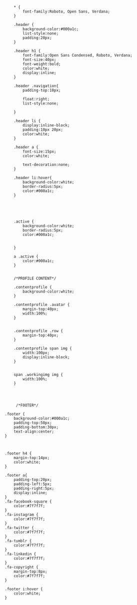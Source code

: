
		* {
			font-family:Roboto, Open Sans, Verdana;
		}
		
		.header {
			background-color:#000a1c;
			list-style:none;
			padding:20px;
		}
		
		.header h1 {
			font-family:Open Sans Condensed, Roboto, Verdana;
			font-size:40px;
			font-weight:bold;
			color:white;
			display:inline;
		}
		
		.header .navigation{
			padding-top:10px;
	
			float:right;
			list-style:none;
			
		}
		
		.header li {
			display:inline-block;
			padding:10px 20px;
			color:white;
		}
		
		.header a {
			font-size:15px;
			color:white;
	
			text-decoration:none;
		}
		
		.header li:hover{
			background-color:white;
			border-radius:5px;
			color:#000a1c;
		}
		
	
		
		
		
		.active {
			background-color:white;
			border-radius:5px;
			color:#000a1c;
			
			
		}
		
		a .active {
			color:#000a1c;
		}
		
	
		/*PROFILE CONTENT*/
		
		.contentprofile {
			background-color:white;
		}
		
		.contentprofile .avatar {
			margin-top:40px;
			width:100%;
		}
		
	
		.contentprofile .row {
			margin-top:40px;
		}
		
		.contentprofile span img {
			width:100px;
			display:inline-block;
		}
		

		span .workingimg img {
			width:100%;
		}
		
		
		
		
		 /*FOOTER*/
    
    .footer {
		background-color:#000a1c;
		padding-top:50px;
		padding-bottom:30px;
		text-align:center;
    }
    
	
	
	.footer h4 {
		margin-top:14px;
		color:white;
	}

	.footer a{
		padding-top:20px;
		padding-left:5px;
		padding-right:5px;
		display:inline;
	}
	.fa-facebook-square {
		color:#7f7f7f;
	}
	.fa-instagram {
		color:#7f7f7f;
	}
	.fa-twitter {
		color:#7f7f7f;
	}
	.fa-tumblr {
		color:#7f7f7f;
	}
	.fa-linkedin {
		color:#7f7f7f;
	}
	.fa-copyright {
		margin-top:8px;
		color:#7f7f7f;
	}
		
	.footer i:hover {
		color:white;
	}
		
		
